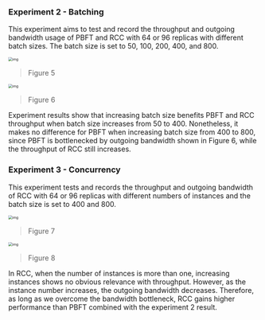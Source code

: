 ### Experiment 2 - Batching

This experiment aims to test and record the throughput and outgoing bandwidth usage of PBFT and RCC with 64 or 96 replicas with different batch sizes. The batch size is set to 50, 100, 200, 400, and 800.

<img src="https://lh4.googleusercontent.com/MJOyzTLBjguXflEsHPZS1_vfjGfUW6l2uMS76Kym6CJLZKmkLUmWJIKDPIlNk72fiOApRr1sIbR-VuAqRBvce9sPnr_cmUBM4FeB3HeXnkmnJFhdwwOeBAr_o6tn_T4RNv2ai-MkPg5f582UN1YJxSWPoQUeohgi3vXzmkG9HBlmVCK71Km_0DTagu2IBrZb" alt="img" style="zoom:50%;" />

> Figure 5

<img src="https://lh6.googleusercontent.com/Fh5lI2cO27Fz9bon88tPhtSL1fkjT5Nwgyd1q3SLkqLiE7j1Lz4ffY0oAHybTOsbhERuCBTBrsTdAWhD4hiVQklAvLoTnc7hY1F5dJ4Ikon7bklWb_3IQMtzUIOerv7PtBaulh11_mzo-XQm7ch2enX4H5-5VWl6O5ozfwFtAeLKXircl_Nz1_Ndlx9_AUgR" alt="img" style="zoom:50%;" />

> Figure 6

Experiment results show that increasing batch size benefits PBFT and RCC throughput when batch size increases from 50 to 400. Nonetheless, it makes no difference for PBFT when increasing batch size from 400 to 800, since PBFT is bottlenecked by outgoing bandwidth shown in Figure 6, while the throughput of RCC still increases.

### Experiment 3 - Concurrency

This experiment tests and records the throughput and outgoing bandwidth of RCC with 64 or 96 replicas with different numbers of instances and the batch size is set to 400 and 800.

<img src="https://lh6.googleusercontent.com/shkgfttGb_vfwiP0Fhs6Fqqj1mASmOik9AGJ9h4_GAzsE6pCw_AQmPKb7U4ng8RC57uebTNS31ijOUARFrJinkI5kP0YK3PtPvuwxs_GRYW02EW_x9vySSD-EJ1PNdCyU2ZPmlISmA2ycMmlR3rPP3SaC1HLErDYSZwcZsmOa-UvEDkSTxwDhmFBBRqyvMgR" alt="img" style="zoom:50%;" />

> Figure 7

<img src="https://lh4.googleusercontent.com/xnRiFZOIiFnK7g5P2dMKe82EgNCF4XdTBvZfZPe7LerPGHO0U0BzkyUulQ0KdOt_h2qmlaWdf93oywbOGc-aY66cYeMVXZKDgiL_E8tClygTKyKeac5B_rawkRSVJDA4bs5J7LCphWpHrfSSGcLMBiMv9NzLrfgf0pZPpEeoqpVvViRwnE3tvge43ZYglMPa" alt="img" style="zoom:50%;" />

> Figure 8

In RCC, when the number of instances is more than one, increasing instances shows no obvious relevance with throughput. However, as the instance number increases, the outgoing bandwidth decreases. Therefore, as long as we overcome the bandwidth bottleneck, RCC gains higher performance than PBFT combined with the experiment 2 result.
